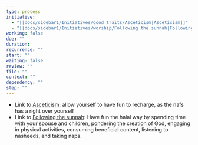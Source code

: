 ```yaml
---
type: process
initiative:
  - "[[docs/sidebar1/Initiatives/good traits/Asceticism|Asceticism]]"
  - "[[docs/sidebar1/Initiatives/worship/Following the sunnah|Following the sunnah]]"
working: false
due: ""
duration: 
recurrence: ""
start: ""
waiting: false
review: ""
file: ""
context: ""
dependency: ""
step: ""
---
```


* Link to [Asceticism](docs/sidebar1/Initiatives/good%20traits/Asceticism.md): allow yourself to have fun to recharge, as the nafs has a right over yourself
* Link to [Following the sunnah](docs/sidebar1/Initiatives/worship/Following%20the%20sunnah.md): Have fun the halal way by spending time with your spouse and children, pondering the creation of God, engaging in physical activities, consuming beneficial content, listening to nasheeds, and taking naps.
 
